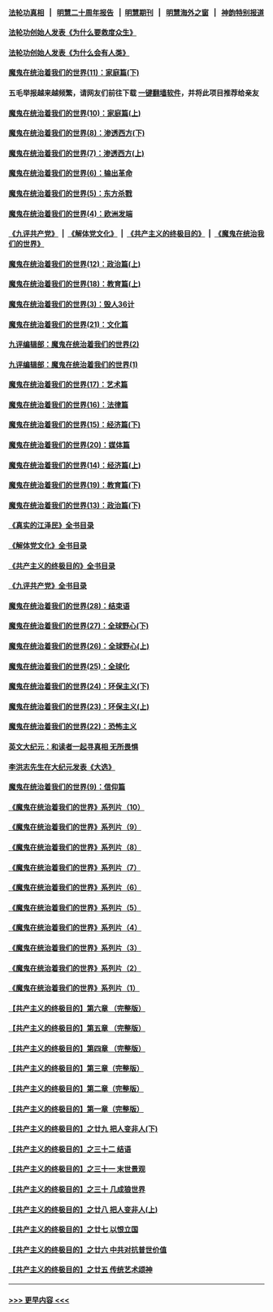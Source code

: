 #### [法轮功真相](https://github.com/gfw-breaker/truth/blob/master/README.md?t=0) &nbsp;&nbsp;|&nbsp;&nbsp; [明慧二十周年报告](https://github.com/gfw-breaker/mh-reports/blob/master/README.md?t=0) &nbsp;&nbsp;|&nbsp;&nbsp;[明慧期刊](https://github.com/gfw-breaker/mh-qikan) &nbsp;&nbsp;|&nbsp;&nbsp; [明慧海外之窗](https://github.com/gfw-breaker/mh-news/blob/master/README.md?t=0) &nbsp;&nbsp;|&nbsp;&nbsp; [神韵特别报道](https://github.com/gfw-breaker/mh-news/blob/master/shenyun.md?t=0)
#### [法轮功创始人发表《为什么要救度众生》](../pages/nsc422/n13975246.md?t=07011243) 
#### [法轮功创始人发表《为什么会有人类》](../pages/nsc422/n13912117.md?t=07011243) 
#### [魔鬼在统治着我们的世界(11)：家庭篇(下)](../pages/nsc422/n10440961.md?t=07011243) 
#### 五毛举报越来越频繁，请网友们前往下载 [一键翻墙软件](https://github.com/gfw-breaker/ssr-accounts)，并将此项目推荐给亲友
#### [魔鬼在统治着我们的世界(10)：家庭篇(上)](../pages/nsc422/n10435448.md?t=07011243) 
#### [魔鬼在统治着我们的世界(8)：渗透西方(下)](../pages/nsc422/n10429603.md?t=07011243) 
#### [魔鬼在统治着我们的世界(7)：渗透西方(上)](../pages/nsc422/n10426013.md?t=07011243) 
#### [魔鬼在统治着我们的世界(6)：输出革命](../pages/nsc422/n10421536.md?t=07011243) 
#### [魔鬼在统治着我们的世界(5)：东方杀戮](../pages/nsc422/n10417707.md?t=07011243) 
#### [魔鬼在统治着我们的世界(4)：欧洲发端](../pages/nsc422/n10414890.md?t=07011243) 
#### [《九评共产党》](https://github.com/begood0513/9ping.md/blob/master/README.md) &nbsp;|&nbsp; [《解体党文化》](../../../../jtdwh.md/blob/master/README.md)  &nbsp;|&nbsp; [《共产主义的终极目的》](../../../../gczydzjmd.md/blob/master/README.md) &nbsp;|&nbsp; [《魔鬼在统治我们的世界》](../../../../mgztzwmdsj.md/blob/master/README.md) 
#### [魔鬼在统治着我们的世界(12)：政治篇(上)](../pages/nsc422/n10444576.md?t=07011243) 
#### [魔鬼在统治着我们的世界(18)：教育篇(上)](../pages/nsc422/n10526970.md?t=07011243) 
#### [魔鬼在统治着我们的世界(3)：毁人36计](../pages/nsc422/n10411583.md?t=07011243) 
#### [魔鬼在统治着我们的世界(21)：文化篇](../pages/nsc422/n10597706.md?t=07011243) 
#### [九评编辑部：魔鬼在统治着我们的世界(2)](../pages/nsc422/n10410036.md?t=07011243) 
#### [九评编辑部：魔鬼在统治着我们的世界(1)](../pages/nsc422/n10406825.md?t=07011243) 
#### [魔鬼在统治着我们的世界(17)：艺术篇](../pages/nsc422/n10499093.md?t=07011243) 
#### [魔鬼在统治着我们的世界(16)：法律篇](../pages/nsc422/n10485969.md?t=07011243) 
#### [魔鬼在统治着我们的世界(15)：经济篇(下)](../pages/nsc422/n10469975.md?t=07011243) 
#### [魔鬼在统治着我们的世界(20)：媒体篇](../pages/nsc422/n10586579.md?t=07011243) 
#### [魔鬼在统治着我们的世界(14)：经济篇(上)](../pages/nsc422/n10457370.md?t=07011243) 
#### [魔鬼在统治着我们的世界(19)：教育篇(下)](../pages/nsc422/n10564808.md?t=07011243) 
#### [魔鬼在统治着我们的世界(13)：政治篇(下)](../pages/nsc422/n10448270.md?t=07011243) 
#### [《真实的江泽民》全书目录](../pages/nsc422/n13721399.md?t=07011243) 
#### [《解体党文化》全书目录](../pages/nsc422/n13721157.md?t=07011243) 
#### [《共产主义的终极目的》全书目录](../pages/nsc422/n13721048.md?t=07011243) 
#### [《九评共产党》全书目录](../pages/nsc422/n13708085.md?t=07011243) 
#### [魔鬼在统治着我们的世界(28)：结束语](../pages/nsc422/n10936246.md?t=07011243) 
#### [魔鬼在统治着我们的世界(27)：全球野心(下)](../pages/nsc422/n10928319.md?t=07011243) 
#### [魔鬼在统治着我们的世界(26)：全球野心(上)](../pages/nsc422/n10900318.md?t=07011243) 
#### [魔鬼在统治着我们的世界(25)：全球化](../pages/nsc422/n10788205.md?t=07011243) 
#### [魔鬼在统治着我们的世界(24)：环保主义(下)](../pages/nsc422/n10695307.md?t=07011243) 
#### [魔鬼在统治着我们的世界(23)：环保主义(上)](../pages/nsc422/n10688613.md?t=07011243) 
#### [魔鬼在统治着我们的世界(22)：恐怖主义](../pages/nsc422/n10614727.md?t=07011243) 
#### [英文大纪元：和读者一起寻真相 无所畏惧](../pages/nsc422/n12542027.md?t=07011243) 
#### [李洪志先生在大纪元发表《大选》](../pages/nsc422/n12534746.md?t=07011243) 
#### [魔鬼在统治着我们的世界(9)：信仰篇](../pages/nsc422/n10432159.md?t=07011243) 
#### [《魔鬼在统治着我们的世界》系列片（10）](../pages/nsc422/n12292670.md?t=07011243) 
#### [《魔鬼在统治着我们的世界》系列片（9）](../pages/nsc422/n12290859.md?t=07011243) 
#### [《魔鬼在统治着我们的世界》系列片（8）](../pages/nsc422/n12287445.md?t=07011243) 
#### [《魔鬼在统治着我们的世界》系列片（7）](../pages/nsc422/n12283425.md?t=07011243) 
#### [《魔鬼在统治着我们的世界》系列片（6）](../pages/nsc422/n12282314.md?t=07011243) 
#### [《魔鬼在统治着我们的世界》系列片（5）](../pages/nsc422/n12281419.md?t=07011243) 
#### [《魔鬼在统治着我们的世界》系列片（4）](../pages/nsc422/n12274024.md?t=07011243) 
#### [《魔鬼在统治着我们的世界》系列片（3）](../pages/nsc422/n12271322.md?t=07011243) 
#### [《魔鬼在统治着我们的世界》系列片（2）](../pages/nsc422/n12269049.md?t=07011243) 
#### [《魔鬼在统治着我们的世界》系列片（1）](../pages/nsc422/n12267575.md?t=07011243) 
#### [【共产主义的终极目的】第六章 （完整版）](../pages/nsc422/n11428913.md?t=07011243) 
#### [【共产主义的终极目的】第五章 （完整版）](../pages/nsc422/n11428912.md?t=07011243) 
#### [【共产主义的终极目的】第四章 （完整版）](../pages/nsc422/n11428907.md?t=07011243) 
#### [【共产主义的终极目的】第三章（完整版）](../pages/nsc422/n11428848.md?t=07011243) 
#### [【共产主义的终极目的】第二章（完整版）](../pages/nsc422/n11428831.md?t=07011243) 
#### [【共产主义的终极目的】第一章（完整版）](../pages/nsc422/n11417651.md?t=07011243) 
#### [【共产主义的终极目的】之廿九 把人变非人(下)](../pages/nsc422/n11344140.md?t=07011243) 
#### [【共产主义的终极目的】之三十二 结语](../pages/nsc422/n11360535.md?t=07011243) 
#### [【共产主义的终极目的】之三十一 末世景观](../pages/nsc422/n11351129.md?t=07011243) 
#### [【共产主义的终极目的】之三十 几成狼世界](../pages/nsc422/n11348280.md?t=07011243) 
#### [【共产主义的终极目的】之廿八 把人变非人(上)](../pages/nsc422/n11340492.md?t=07011243) 
#### [【共产主义的终极目的】之廿七 以恨立国](../pages/nsc422/n11336944.md?t=07011243) 
#### [【共产主义的终极目的】之廿六 中共对抗普世价值](../pages/nsc422/n11324785.md?t=07011243) 
#### [【共产主义的终极目的】之廿五 传统艺术颂神](../pages/nsc422/n11296396.md?t=07011243) 

----
#### [ >>> 更早内容 <<< ](../indexes/nsc422-earlier.md)

